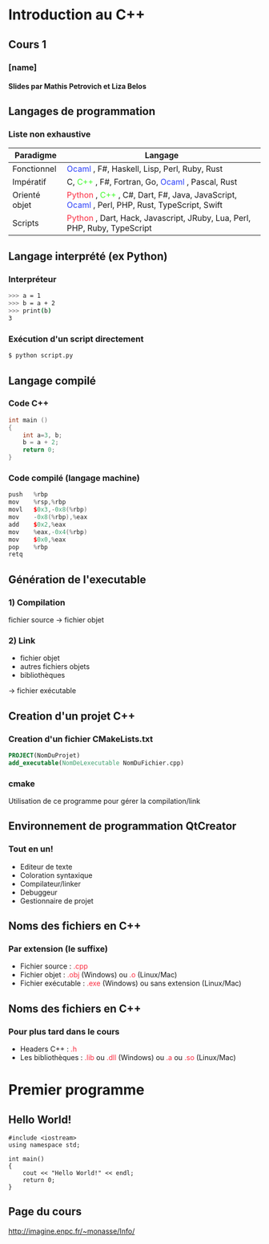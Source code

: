 # Introduction au C++
## Cours 1
### [name]
#### Slides par Mathis Petrovich et Liza Belos



## Langages de programmation
### Liste non exhaustive
<!-- .slide: class="narrow" -->
|Paradigme | Langage|
|--|--|
|Fonctionnel|<a style="color: #2c40fb">Ocaml </a>, F#, Haskell, Lisp, Perl, Ruby, Rust|
|Impératif| C, <a style="color: #40fb2c"> C++ </a>, F#, Fortran, Go, <a style="color: #2c40fb">Ocaml </a>, Pascal, Rust|
|Orienté objet| <a style="color: #fb2c40"> Python <a/>, <a style="color: #40fb2c">C++ </a>, C#, Dart, F#, Java, JavaScript, <a style="color: #2c40fb">Ocaml </a>, Perl, PHP, Rust, TypeScript, Swift|
|Scripts| <a style="color: #fb2c40"> Python </a>, Dart, Hack, Javascript, JRuby, Lua, Perl, PHP, Ruby, TypeScript|



## Langage interprété (ex Python)
### Interpréteur
```bash
>>> a = 1
>>> b = a + 2
>>> print(b)
3
```

### Exécution d'un script directement
```bash
$ python script.py
```



## Langage compilé
### Code C++
```cpp [|3-4]
int main ()
{
    int a=3, b;
    b = a + 2;
    return 0;
}
```

### Code compilé (langage machine)
```cpp [|3-6]
push   %rbp
mov    %rsp,%rbp
movl   $0x3,-0x8(%rbp)
mov    -0x8(%rbp),%eax
add    $0x2,%eax
mov    %eax,-0x4(%rbp)
mov    $0x0,%eax
pop    %rbp
retq
```



## Génération de l'executable
### 1) Compilation
fichier source → fichier objet

### 2) Link
- fichier objet
- autres fichiers objets
- bibliothèques

→ fichier exécutable




## Creation d'un projet C++
### Creation d'un fichier CMakeLists.txt
```cmake
PROJECT(NomDuProjet)
add_executable(NomDeLexecutable NomDuFichier.cpp)
```

### cmake
Utilisation de ce programme pour gérer la compilation/link



## Environnement de programmation QtCreator
### Tout en un!
- Editeur de texte
- Coloration syntaxique
- Compilateur/linker
- Debuggeur
- Gestionnaire de projet



## Noms des fichiers en C++
### Par extension (le suffixe)
- Fichier source : <a style="color: #fb2c40">.cpp</a>
- Fichier objet : <a style="color: #fb2c40">.obj</a> (Windows) ou <a style="color: #fb2c40">.o</a> (Linux/Mac)
- Fichier exécutable : <a style="color: #fb2c40">.exe</a> (Windows) ou sans extension (Linux/Mac)


## Noms des fichiers en C++
### Pour plus tard dans le cours
- Headers C++ : <a style="color: #fb2c40">.h</a>
- Les bibliothèques : <a style="color: #fb2c40">.lib</a> ou <a style="color: #fb2c40">.dll</a> (Windows) ou <a style="color: #fb2c40">.a</a> ou <a style="color: #fb2c40">.so</a> (Linux/Mac)



# Premier programme
## Hello World!

```cpp[|1|2|4-8|6]
#include <iostream>
using namespace std;

int main()
{
    cout << "Hello World!" << endl;
    return 0;
}
```



## Page du cours
http://imagine.enpc.fr/~monasse/Info/
